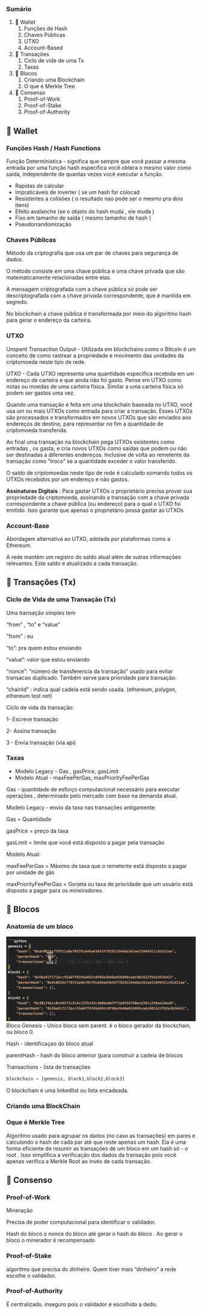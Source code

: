 ### Sumário

1. 🪪 Wallet
    1. Funções de Hash
    2. Chaves Públicas
    3. UTXO
    4. Account-Based
2. 🔁 Transações
    1. Ciclo de vide de uma Tx
    2. Taxas
3. 🧱 Blocos
    1. Criando uma Blockchain
    2. O que é Merkle Tree
4. 🤝 Consenso
    1. Proof-of-Work
    2. Proof-of-Stake
    3. Proof-of-Authority

## 🪪 Wallet 

### Funções Hash / Hash Functions

Função Deterministica  - significa que sempre que você passar a mesma entrada por uma função hash específica você obtera o mesmo valor como saída, independente de quantas vezes você executar a função.

- Rapidas de calcular
- Impraticáveis de inverter ( se um hash for colocad
- Resistentes a colisões ( o resultado nao pode ser o mesmo pra dois itens)
- Efeito avalanche (se o objeto do hash muda , ele muda )
- Fixo em tamanho de saída ( mesmo tamanho de hash )
- Pseudorrandomização

### **Chaves Públicas**

Método da criptografia que usa um par de chaves para segurança de dados. 

O método consiste em uma chave pública e uma chave privada que são matematicamente relacionadas entre elas.

A mensagem criptografada com a chave pública só pode ser descriptografada com a chave privada correspondente, que é mantida em segredo.

No blockchain a chave pública é transformada por meio do algoritmo hash para gerar o endereço da carteira.


### UTXO

Unspent Transaction Output -   Utilizada em blockchains como o Bitcoin é um conceito de como rastrear a propriedade e movimento das unidades da criptomoeda neste tipo de rede.

UTXO - Cada UTXO representa uma quantidade especifica recebida em um endereço de carteira e que ainda não foi gasto. Pense em UTXO como notas ou moedas de uma carteira física. Similar a uma carteira física só podem ser gastos uma vez.


Quando uma transação é feita em uma blockchain baseada no UTXO, você usa um ou mais UTXOs como entrada para criar a transação. Esses UTXOs são processados e transformados em novos UTXOs que são enviados aos endereços de destino, para representar no fim a quantidade de criptomoeda transferida.

Ao final uma transação na blockchain pega UTXOs existentes como entradas , os gasta, e cria novos UTXOs como saídas que podem ou não ser destinadas a diferentes endereços. Inclusive de volta ao remetente da transação como "troco” se a quantidade exceder o valor transferido.

O saldo de criptomoedas neste tipo de rede é calculado somando todos os UTXOs recebidos por um endereço e não gastos.

**Assinaturas Digitais** : Para gastar UTXOs o proprietário precisa provar sua propriedade da criptomoeda, assinando a transação com a chave privada correspondente a chave pública (ou endereço) para o qual o UTXO foi emitido. Isso garante que apenas o proprietário possa gastar as UTXOs


### Account-Base

Abordagem alternativa ao UTXO, adotada por plataformas como a Ethereum.

A rede mantém um registro do saldo atual além de outras informações relevantes. Este saldo é atualizado a cada transação.


## 🔁 Transações (Tx)


### Ciclo de Vida de uma Transação (Tx)


Uma transação simples tem

“from” , “to” e “value”

"from” : eu

“to”: pra quem estou enviando

“value”: valor que estou enviando

“nonce”:  “número de transferencia da transação” usado para evitar transacao duplicado. Também serve para prioridade para transação.

“chainId” : indica qual cadeia está sendo usada. (ethereum, polygon, ethereum test net)

Ciclo de vida da transação: 

1- Escreve transação

2- Assina transação

3 - Envia transação (via api)

### Taxas

- Modelo Legacy - Gas , gasPrice, gasLimit
- Modelo Atual - maxFeePerGas, maxPriorityFeePerGas

Gas - quantidade de esforço computacional necessário para executar operações , determinado pelo mercado com base na demanda atual.

Modelo Legacy - envio da taxa nas transações antigamente: 

Gas = Quantidade

gasPrice = preço da taxa

gasLimit = limite que você está disposto a pagar pela transação

Modelo Atual: 

maxFeePerGas =  Máximo de taxa que o remetente está disposto a pagar por unidade de gás

maxPriorityFeePerGas = Gorjeta ou taxa de prioridade que um usuário está disposto a pagar para os mineiradores.

## 🧱 Blocos

### Anatomia de um bloco
![blockchain-anatomy](./blockchain.png)
Bloco Genesis - Unico bloco sem parent. é o bloco gerador da blockchain, ou bloco 0.

Hash - identificaçao do bloco atual

parentHash - hash do bloco anterior (para construir a cadeia de blocos

Transactions - lista de transações

```python
blockchain = [genesis, block1,block2,block3]
```

O blockchain é uma linkedlist ou lista encadeada.


### Criando uma BlockChain


### Oque é Merkle Tree

Algoritmo usado para agrupar os dados (no caso as transações) em pares e calculando o hash de cada par até que reste apenas um hash. Ela é uma forma eficiente de resumir as transações de um bloco em um hash só - o root . Isso simplifica a verificação dos dados da transação pois você apenas verifica a Merkle Root ao invés de cada transação.

## 🤝 Consenso


### Proof-of-Work

Mineração

Precisa de poder computacional para identificar o validador.

Hash do bloco o nonce do bloco até gerar o hash do bloco . Ao gerar o bloco o minerador é recompensado

### Proof-of-Stake

algoritmo que precisa do dinheiro. Quem tiver mais “dinheiro” a rede escolhe o validador.

### Proof-of-Authority

É centralizado. 
inseguro pois o validador  é escolhido a dedo.